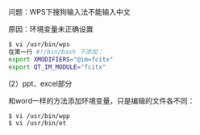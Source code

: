 问题：WPS下搜狗输入法不能输入中文

原因：环境变量未正确设置

```bash
$ vi /usr/bin/wps
在第一行 #!/bin/bash 下添加：
export XMODIFIERS="@im=fcitx"
export QT_IM_MODULE="fcitx"
```

(2）ppt、excel部分

和word一样的方法添加环境变量，只是编辑的文件各不同：

```bash
$ vi /usr/bin/wpp
$ vi /usr/bin/et
```
